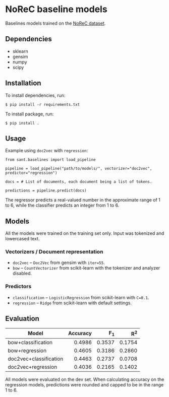 # NoReC baseline models

Baselines models trained on the [NoReC dataset](https://github.com/ltgoslo/norec).

## Dependencies

- sklearn
- gensim
- numpy
- scipy

## Installation

To install dependencies, run:

```
$ pip install -r requirements.txt
```

To install package, run:

```
$ pip install .
```

## Usage

Example using `doc2vec` with `regression`:

```
from sant.baselines import load_pipeline

pipeline = load_pipeline("path/to/models/", vectorizer="doc2vec", predictor="regression")

docs = # List of documents, each document being a list of tokens.

predictions = pipeline.predict(docs)
```

The regressor predicts a real-valued number in the approximate range
of 1 to 6, while the classifier predicts an integer from 1 to 6.

## Models

All the models were trained on the training set only. Input was
tokenized and lowercased text.

### Vectorizers / Document representation

- `doc2vec` – `Doc2Vec` from gensim with `iter=55`.
- `bow` – `CountVectorizer` from scikit-learn with the tokenizer and
  analyzer disabled.

### Predictors

- `classification` – `LogisticRegression` from scikit-learn with `C=0.1`.
- `regression` – `Ridge` from scikit-learn with default settings.

## Evaluation

| Model                  | Accuracy | F<sub>1</sub>  | R<sup>2</sup>   |
|------------------------|---------:|---------------:|----------------:|
| bow+classification     |  0.4986  | 0.3537         | 0.1754          |
| bow+regression         |  0.4605  | 0.3186         | 0.2860          |
| doc2vec+classification |  0.4463  | 0.2737         | 0.0708          |
| doc2vec+regression     |  0.4036  | 0.2165         | 0.1402          |

All models were evaluated on the dev set. When calculating accuracy on
the regression models, predictions were rounded and capped to be in
the range 1 to 6.
